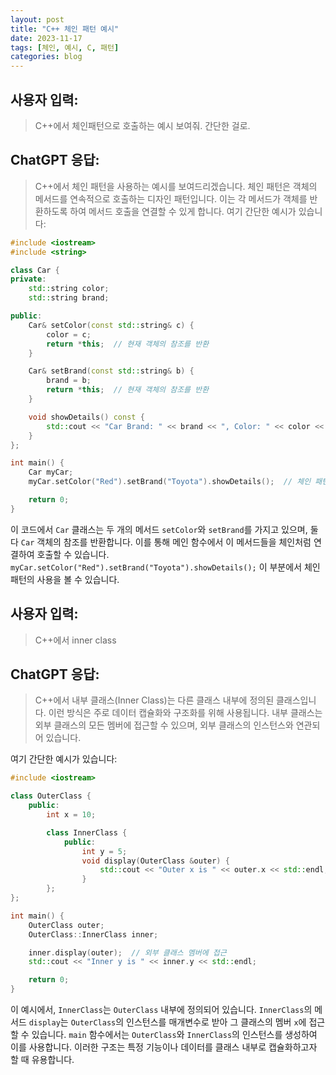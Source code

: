 ```yaml
---
layout: post
title: "C++ 체인 패턴 예시"
date: 2023-11-17
tags: [체인, 예시, C, 패턴]
categories: blog
---
```


## 사용자 입력:
> C++에서 체인패턴으로 호출하는 예시 보여줘. 간단한 걸로.

## ChatGPT 응답:
> C++에서 체인 패턴을 사용하는 예시를 보여드리겠습니다. 체인 패턴은 객체의 메서드를 연속적으로 호출하는 디자인 패턴입니다. 이는 각 메서드가 객체를 반환하도록 하여 메서드 호출을 연결할 수 있게 합니다. 여기 간단한 예시가 있습니다:

```cpp
#include <iostream>
#include <string>

class Car {
private:
    std::string color;
    std::string brand;

public:
    Car& setColor(const std::string& c) {
        color = c;
        return *this;  // 현재 객체의 참조를 반환
    }

    Car& setBrand(const std::string& b) {
        brand = b;
        return *this;  // 현재 객체의 참조를 반환
    }

    void showDetails() const {
        std::cout << "Car Brand: " << brand << ", Color: " << color << std::endl;
    }
};

int main() {
    Car myCar;
    myCar.setColor("Red").setBrand("Toyota").showDetails();  // 체인 패턴을 사용하여 메서드 호출

    return 0;
}
```

이 코드에서 `Car` 클래스는 두 개의 메서드 `setColor`와 `setBrand`를 가지고 있으며, 둘 다 `Car` 객체의 참조를 반환합니다. 이를 통해 메인 함수에서 이 메서드들을 체인처럼 연결하여 호출할 수 있습니다. `myCar.setColor("Red").setBrand("Toyota").showDetails();` 이 부분에서 체인 패턴의 사용을 볼 수 있습니다.

## 사용자 입력:
> C++에서 inner class

## ChatGPT 응답:
> C++에서 내부 클래스(Inner Class)는 다른 클래스 내부에 정의된 클래스입니다. 이런 방식은 주로 데이터 캡슐화와 구조화를 위해 사용됩니다. 내부 클래스는 외부 클래스의 모든 멤버에 접근할 수 있으며, 외부 클래스의 인스턴스와 연관되어 있습니다.

여기 간단한 예시가 있습니다:

```cpp
#include <iostream>

class OuterClass {
    public:
        int x = 10;

        class InnerClass {
            public:
                int y = 5;
                void display(OuterClass &outer) {
                    std::cout << "Outer x is " << outer.x << std::endl;
                }
        };
};

int main() {
    OuterClass outer;
    OuterClass::InnerClass inner;

    inner.display(outer);  // 외부 클래스 멤버에 접근
    std::cout << "Inner y is " << inner.y << std::endl;

    return 0;
}
```

이 예시에서, `InnerClass`는 `OuterClass` 내부에 정의되어 있습니다. `InnerClass`의 메서드 `display`는 `OuterClass`의 인스턴스를 매개변수로 받아 그 클래스의 멤버 `x`에 접근할 수 있습니다. `main` 함수에서는 `OuterClass`와 `InnerClass`의 인스턴스를 생성하여 이를 사용합니다. 이러한 구조는 특정 기능이나 데이터를 클래스 내부로 캡슐화하고자 할 때 유용합니다.

